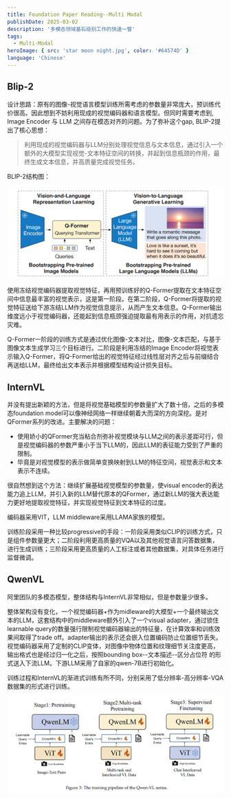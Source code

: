 ```yaml
---
title: Foundation Paper Reading--Multi Modal
publishDate: 2025-03-02
description: '多模态领域基石级别工作的快速一瞥'
tags:
  - Multi-Modal
heroImage: { src: 'star moon night.jpg', color: '#64574D' }
language: 'Chinese'
---
```


## Blip-2
设计思路：原有的图像-视觉语言模型训练所需考虑的参数量非常庞大，预训练代价很高。因此想到不妨利用现成的视觉编码器和语言模型。但同时需要考虑到, Image Encoder 与 LLM 之间存在模态对齐的问题。为了弥补这个gap, BLIP-2提出了核心思想：

>利用现成的视觉编码器与LLM分别处理视觉信息与文本信息，通过引入一个额外的大模型实现视觉-文本特征空间的转换，并起到信息瓶颈的作用，最终生成文本信息，并高质量完成视觉任务。

BLIP-2结构图：

![alt text](image.png)

使用冻结视觉编码器提取视觉特征，再用预训练好的Q-Former提取在文本特征空间中信息最丰富的视觉表示，这是第一阶段。在第二阶段，Q-Former将提取的视觉特征送给下游冻结LLM作为视觉信息提示，从而产生文本信息。Q-Former输出维度远小于视觉编码器，还能起到信息瓶颈强迫提取最有用表示的作用，对抗遗忘灾难。

Q-Former一阶段的训练方式是通过优化图像-文本对比，图像-文本匹配，与基于图像文本生成学习三个目标进行。二阶段是利用冻结的Image Encoder将视觉表示输入Q-Former，将Q-Former给出的视觉特征经过线性层对齐之后与前缀结合再送给LLM，最终给出文本表示并根据模型结构设计损失目标。


## InternVL
并没有提出新颖的方法，但是将视觉基础模型的参数量扩大了数十倍，之后的多模态foundation model可以像神经网络一样继续朝着大而深的方向深挖。是对QFormer系列的改进。主要解决的问题：
- 使用娇小的QFormer充当粘合剂弥补视觉模块与LLM之间的表示差距可行，但是视觉编码器的参数严重小于当下LLM的，因此LLM的表征能力受到了严重的限制。
- 毕竟是对视觉模型的表示做简单变换映射到LLM的特征空间，视觉表示和文本表示不连续。

很自然想到这个方法：继续扩展基础视觉模型的参数量，使visual encoder的表达能力追上LLM，并引入新的LLM替代原本的QFormer，通过新LLM的强大表达能力更好地提取视觉特征，并实现视觉特征到文本特征的过度。

编码器采用VIT，LLM middleware采用LLAMA家族的模型。

训练阶段采用一种比较progressive的手段：一阶段采用类似CLIP的训练方式，只是组件参数量更大；二阶段利用更高质量的VQA以及其他视觉语言问答数据集，进行生成训练；三阶段采用更高质量的人工标注或者其他数据集，对具体任务进行监督微调。

## QwenVL
阿里团队的多模态模型，整体结构与InternVL非常相似，但是参数量少很多。

整体架构没有变化，一个视觉编码器+作为midleware的大模型+一个最终输出文本的LLM，这套结构中的middleware额外引入了一个visual adapter，通过锁住learnable query的数量强行限制视觉编码器输出的特征量，在计算效率和训练效果间取得了trade off。adapter输出的表示还会嵌入位置编码防止位置细节丢失。视觉编码器采用了定制的CLIP变体，对图像中物体位置和纹理细节关注度更高，输出格式也是经过归一化之后，按照bounding box--文本描述--区分占位符 的形式送入下流LLM。下游LLM采用了自家的qwen-7B进行初始化。

训练过程和InternVL的渐进式训练有所不同，分别采用了低分辨率-高分辨率-VQA数据集的形式进行训练。

![alt text](image-1.png)
